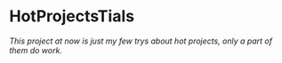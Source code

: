 # HotProjectsTials
*This project at now is just my few trys about hot projects, only a part of them do work.*
